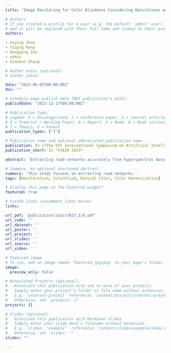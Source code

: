 ```yaml
---
title: "Image Recoloring for Color Blindness Considering Naturalness and Harmony"

# Authors
# If you created a profile for a user (e.g. the default `admin` user), write the username (folder name) here 
# and it will be replaced with their full name and linked to their profile.
authors:

- Xuying Zhao
- Yiqing Rong
- Dongqing Zou
- admin
- Xiaokun Zhang

# Author notes (optional)
# author_notes:

date: "2023-06-02T00:00:00Z"
doi: ""

# Schedule page publish date (NOT publication's date).
publishDate: "2022-12-17T00:00:00Z"

# Publication type.
# Legend: 0 = Uncategorized; 1 = Conference paper; 2 = Journal article;
# 3 = Preprint / Working Paper; 4 = Report; 5 = Book; 6 = Book section;
# 7 = Thesis; 8 = Patent
publication_types: ["1"]

# Publication name and optional abbreviated publication name.
publication: In [*The 9th International Symposium on Artificial Intelligence and Robotics (ISAIR) (EI Compendex), Beijing, 21-23 October, 2023.*]
publication_short: In *ISAIR 2023*

abstract: 'Extracting road networks accurately from hyperspectral data using traditional CNN models is challenging due to occlusion, changing lighting conditions, and spectral ambiguity. This study proposes a new model that combines the strengths of the U-net and Transformer architectures to capture both local and long-range features for improved road extraction accuracy and efficiency. The proposed model was evaluated on the AeroRIT hyper-spectral dataset using performance metrics such as OA, MPCA, and MIOU, and compared with traditional CNN models such as U-net. The results show that the proposed model outperforms traditional models, demonstrating its potential for optimization and application in road extraction from hyperspec-tral data. The significance of this research lies in its potential to promote the development of the hyperspectral data analysis field, improve the accuracy of road extraction, and enable practical applications in various fields such as urban planning, traffic management, and environmental monitoring. Further research can optimize the proposed model or combine it with other methods to enhance its accuracy and efficiency for more effective road network ex-traction from hyperspectral data.'

# Summary. An optional shortened abstract.
summary: 'This study focuses on extracting road networks.'
tags: [Recoloration, Colorblind, Natural Color, Color Harmonization]

# Display this page in the Featured widget?
featured: true

# Custom links (uncomment lines below)
links:

url_pdf: 'publication/isair2023_1/6.pdf'
url_code: ''
url_dataset: ''
url_poster: ''
url_project: ''
url_slides: ''
url_source: ''
url_video: ''

# Featured image
# To use, add an image named `featured.jpg/png` to your page's folder. 
image:
  preview_only: false

# Associated Projects (optional).
#   Associate this publication with one or more of your projects.
#   Simply enter your project's folder or file name without extension.
#   E.g. `internal-project` references `content/project/internal-project/index.md`.
#   Otherwise, set `projects: []`.
projects: []

# Slides (optional).
#   Associate this publication with Markdown slides.
#   Simply enter your slide deck's filename without extension.
#   E.g. `slides: "example"` references `content/slides/example/index.md`.
#   Otherwise, set `slides: ""`.
slides: ""

---
```


